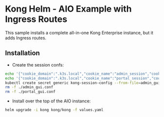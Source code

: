 # Kong Helm - AIO Example with Ingress Routes

This sample installs a complete all-in-one Kong Enterprise instance, but it adds Ingress routes.

## Installation
- Create the session confs:

```sh
echo '{"cookie_domain":".k3s.local","cookie_name":"admin_session","cookie_samesite":"off","secret":"admin-secret","cookie_secure":false,"storage":"kong"}' > admin_gui.conf
echo '{"cookie_domain":".k3s.local","cookie_name":"portal_session","cookie_samesite":"off","secret":"portal-secret","cookie_secure":false,"storage":"kong"}' > portal_gui.conf
kubectl create secret generic kong-session-config --from-file=admin_gui_session_conf=admin_gui.conf --from-file=portal_session_conf=portal_gui.conf
rm -f ./admin_gui.conf
rm -f ./portal_gui.conf
```

- Install over the top of the AIO instance:

```sh
helm upgrade -i kong kong/kong -f values.yaml
```
